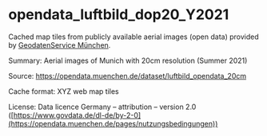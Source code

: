 # opendata_luftbild_dop20_Y2021

Cached map tiles from publicly available aerial images (open data) provided by [GeodatenService München](https://stadt.muenchen.de/infos/portrait-geodatenservice.html).

Summary: Aerial images of Munich with 20cm resolution (Summer 2021)

Source: https://opendata.muenchen.de/dataset/luftbild_opendata_20cm

Cache format: XYZ web map tiles

License: Data licence Germany – attribution – version 2.0 ([https://www.govdata.de/dl-de/by-2-0](https://opendata.muenchen.de/pages/nutzungsbedingungen))
